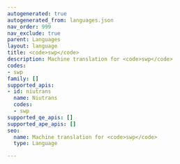 ```yaml
---
autogenerated: true
autogenerated_from: languages.json
nav_order: 999
nav_exclude: true
parent: Languages
layout: language
title: <code>swp</code>
description: Machine translation for <code>swp</code>
codes:
- swp
family: []
supported_apis:
- id: niutrans
  name: Niutrans
  codes:
  - swp
supported_qe_apis: []
supported_ape_apis: []
seo:
  name: Machine translation for <code>swp</code>
  type: Language

---
```


